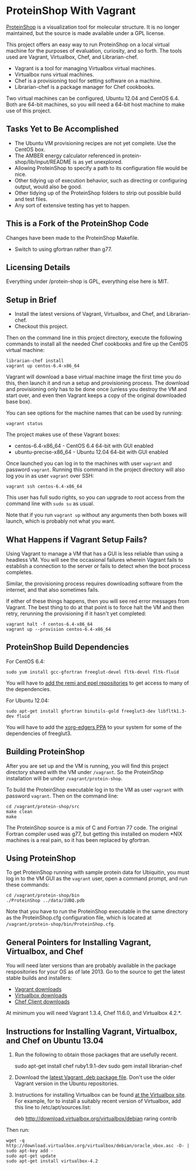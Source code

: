 ProteinShop With Vagrant
========================

[ProteinShop](http://proteinshop.org/) is a visualization tool for molecular
structure. It is no longer maintained, but the source is made available under
a GPL license.

This project offers an easy way to run ProteinShop on a local virtual machine
for the purposes of evaluation, curiosity, and so forth. The tools used are
Vagrant, Virtualbox, Chef, and Librarian-chef.

  * Vagrant is a tool for managing Virtualbox virtual machines.
  * Virtualbox runs virtual machines.
  * Chef is a provisioning tool for setting software on a machine.
  * Librarian-chef is a package manager for Chef cookbooks.

Two virtual machines can be configured, Ubuntu 12.04 and CentOS 6.4. Both are
64-bit machines, so you will need a 64-bit host machine to make use of this
project.

Tasks Yet to Be Accomplished
----------------------------

  * The Ubuntu VM provisioning recipes are not yet complete. Use the CentOS box.
  * The AMBER energy calculator referenced in protein-shop/lib/input/README is as yet unexplored.
  * Allowing ProteinShop to specify a path to its configuration file would be nice.
  * Other tidying up of execution behavior, such as directing or configuring output, would also be good.
  * Other tidying up of the ProteinShop folders to strip out possible build and test files.
  * Any sort of extensive testing has yet to happen.

This is a Fork of the ProteinShop Code
--------------------------------------

Changes have been made to the ProteinShop Makefile.

  * Switch to using gfortran rather than g77.

Licensing Details
-----------------

Everything under /protein-shop is GPL, everything else here is MIT.

Setup in Brief
--------------

  * Install the latest versions of Vagrant, Virtualbox, and Chef, and Librarian-chef.
  * Checkout this project.

Then on the command line in this project directory, execute the following
commands to install all the needed Chef cookbooks and fire up the CentOS virtual
machine:

    librarian-chef install
    vagrant up centos-6.4-x86_64

Vagrant will download a base virtual machine image the first time you do this,
then launch it and run a setup and provisioning process. The download and
provisioning only has to be done once (unless you destroy the VM and start over,
and even then Vagrant keeps a copy of the original downloaded base box).

You can see options for the machine names that can be used by running:

    vagrant status

The project makes use of these Vagrant boxes:

  * centos-6.4-x86_64 - CentOS 6.4 64-bit with GUI enabled
  * ubuntu-precise-x86_64 - Ubuntu 12.04 64-bit with GUI enabled

Once launched you can log in to the machines with user `vagrant` and password
`vagrant`. Running this command in the project directory will also log you in
as user `vagrant` over SSH:

    vagrant ssh centos-6.4-x86_64

This user has full sudo rights, so you can upgrade to root access from the
command line with `sudo su` as usual.

Note that if you run `vagrant up` without any arguments then both boxes will
launch, which is probably not what you want.

What Happens if Vagrant Setup Fails?
------------------------------------

Using Vagrant to manage a VM that has a GUI is less reliable than using a
headless VM. You will see the occasional failures wherein Vagrant fails to
establish a connection to the server or fails to detect when the boot process
completes.

Similar, the provisioning process requires downloading software from the
internet, and that also sometimes fails.

If either of these things happens, then you will see red error messages from
Vagrant. The best thing to do at that point is to force halt the VM and then
retry, rerunning the provisioning if it hasn't yet completed:

    vagrant halt -f centos-6.4-x86_64
    vagrant up --provision centos-6.4-x86_64

ProteinShop Build Dependencies
------------------------------

For CentOS 6.4:

    sudo yum install gcc-gfortran freeglut-devel fltk-devel fltk-fluid

You will have to [add the remi and epel repositories](http://www.rackspace.com/knowledge_center/article/installing-rhel-epel-repo-on-centos-5x-or-6x)
to get access to many of the dependencies.

For Ubuntu 12.04:

    sudo apt-get install gfortran binutils-gold freeglut3-dev libfltk1.3-dev fluid

You will have to add the [xorg-edgers PPA](https://launchpad.net/~xorg-edgers/+archive/ppa)
to your system for some of the dependencies of freeglut3.

Building ProteinShop
--------------------

After you are set up and the VM is running, you will find this project directory
shared with the VM under `/vagrant`. So the ProteinShop installation will be
under `/vagrant/protein-shop`.

To build the ProteinShop executable log in to the VM as user `vagrant` with
password `vagrant`. Then on the command line:

    cd /vagrant/protein-shop/src
    make clean
    make

The ProteinShop source is a mix of C and Fortran 77 code. The original Fortran
compiler used was g77, but getting this installed on modern *NIX machines is a
real pain, so it has been replaced by gfortran.

Using ProteinShop
-----------------

To get ProteinShop running with sample protein data for Ubiquitin, you must
log in to the VM GUI as the `vagrant` user, open a command prompt, and run
these commands:

    cd /vagrant/protein-shop/bin
    ./ProteinShop ../data/1UBQ.pdb

Note that you have to run the ProteinShop executable in the same directory as
the ProteinShop.cfg configuration file, which is located at
`/vagrant/protein-shop/bin/ProteinShop.cfg`.

General Pointers for Installing Vagrant, Virtualbox, and Chef
-------------------------------------------------------------

You will need later versions than are probably available in the package
respositories for your OS as of late 2013. Go to the source to get the latest
stable builds and installers:

  * [Vagrant downloads](http://downloads.vagrantup.com/)
  * [Virtualbox downloads](https://www.virtualbox.org/wiki/Downloads)
  * [Chef Client downloads](http://www.opscode.com/chef/install/)

At minimum you will need Vagrant 1.3.4, Chef 11.6.0, and Virtualbox 4.2.*.

Instructions for Installing Vagrant, Virtualbox, and Chef on Ubuntu 13.04
-------------------------------------------------------------------------

1) Run the following to obtain those packages that are usefully recent.

    sudo apt-get install chef ruby1.9.1-dev
    sudo gem install librarian-chef

2) Download the [latest Vagrant .deb package file](http://downloads.vagrantup.com/).
Don't use the older Vagrant version in the Ubuntu repositories.

3) Instructions for installing Virtualbox can be found
[at the Virtualbox site](https://www.virtualbox.org/wiki/Downloads). For
example, for to install a suitably recent version of Virtualbox, add this line
to /etc/apt/sources.list:

    deb http://download.virtualbox.org/virtualbox/debian raring contrib

Then run:

    wget -q http://download.virtualbox.org/virtualbox/debian/oracle_vbox.asc -O- | sudo apt-key add -
    sudo apt-get update
    sudo apt-get install virtualbox-4.2
